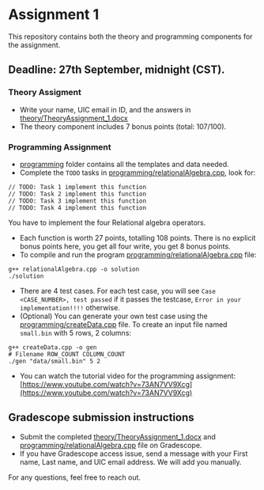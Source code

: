 # Assignment 1
This repository contains both the theory and programming components for the assignment.

## Deadline: 27th September, midnight (CST).

### Theory Assigment
- Write your name, UIC email in ID, and the answers in [theory/TheoryAssignment_1.docx](theory/TheoryAssignment_1.docx)
- The theory component includes 7 bonus points (total: 107/100).

### Programming Assignment
- [programming](programming) folder contains all the templates and data needed.
- Complete the `TODO` tasks in [programming/relationalAlgebra.cpp](programming/relationalAlgebra.cpp), look for:
```shell
// TODO: Task 1 implement this function
// TODO: Task 2 implement this function
// TODO: Task 3 implement this function
// TODO: Task 4 implement this function
```
You have to implement the four Relational algebra operators.
- Each function is worth 27 points, totalling 108 points. There is no explicit bonus points here, you get all four write, you get 8 bonus points.
- To compile and run the program [programming/relationalAlgebra.cpp](programming/relationalAlgebra.cpp) file:
```shell
g++ relationalAlgebra.cpp -o solution
./solution
```
- There are 4 test cases. For each test case, you will see `Case <CASE_NUMBER>, test passed` if it passes the testcase, `Error in your implementation!!!!` otherwise.   
- (Optional) You can generate your own test case using the [programming/createData.cpp](programming/createData.cpp) file.
To create an input file named `small.bin` with 5 rows, 2 columns: 
```shell
g++ createData.cpp -o gen
# Filename ROW_COUNT COLUMN_COUNT
./gen "data/small.bin" 5 2
```
- You can watch the tutorial video for the programming assignment: [https://www.youtube.com/watch?v=73AN7VV9Xcg](https://www.youtube.com/watch?v=73AN7VV9Xcg)

## Gradescope submission instructions
- Submit the completed [theory/TheoryAssignment_1.docx](theory/TheoryAssignment_1.docx) and [programming/relationalAlgebra.cpp](programming/relationalAlgebra.cpp) file on Gradescope.
- If you have Gradescope access issue, send a message with your First name, Last name, and UIC email address. We will add you manually.


For any questions, feel free to reach out.